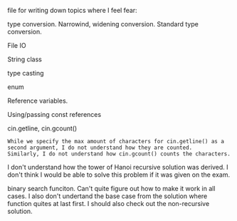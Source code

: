 file for writing down topics where I feel fear:

type conversion. Narrowind, widening conversion. Standard type conversion.

File IO

String class

type casting 

enum 

Reference variables.

Using/passing const references


cin.getline, cin.gcount()

    While we specify the max amount of characters for cin.getline() as a second argument, I do not understand how they are counted.
    Similarly, I do not understand how cin.gcount() counts the characters.


I don't understand how the tower of Hanoi recursive solution was derived. I don't think I would be able to solve this problem if it was given on the exam. 

binary search funciton. Can't quite figure out how to make it work in all cases. I also don't undertand the base case from the solution where function quites at last first. I should also check out the non-recursive solution.
